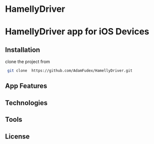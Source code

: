 # HamellyDriver



# HamellyDriver app for iOS Devices


## Installation

clone the project from


```bash
 git clone  https://github.com/AdamFudex/HamellyDriver.git
```

## App Features








## Technologies




## Tools





## License
